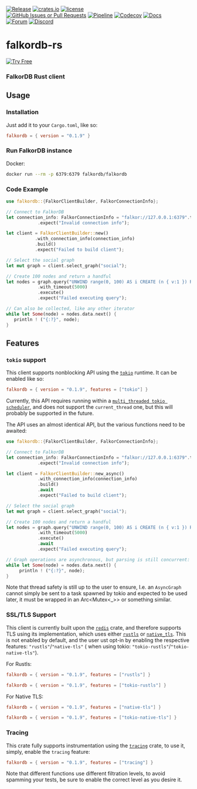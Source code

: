 [![Release](https://img.shields.io/github/release/falkordb/falkordb-rs.svg)](https://github.com/falkordb/falkordb-rs/releases/latest)
[![crates.io](https://img.shields.io/crates/dr/falkordb)](https://crates.io/crates/falkordb)
[![license](https://img.shields.io/crates/l/falkordb)](https://github.com/FalkorDB/falkordb-rs?tab=License-1-ov-file)\
[![GitHub Issues or Pull Requests](https://img.shields.io/github/issues/falkordb/falkordb-rs)](https://github.com/FalkorDB/falkordb-rs/issues)
[![Pipeline](https://img.shields.io/github/actions/workflow/status/falkordb/falkordb-rs/main.yml)](https://github.com/FalkorDB/falkordb-rs)
[![Codecov](https://codecov.io/gh/falkordb/falkordb-rs/branch/main/graph/badge.svg)](https://codecov.io/gh/falkordb/falkordb-rs)
[![Docs](https://img.shields.io/docsrs/falkordb)](https://docs.rs/falkordb/latest/falkordb/)\
[![Forum](https://img.shields.io/badge/Forum-falkordb-blue)](https://github.com/orgs/FalkorDB/discussions)
[![Discord](https://img.shields.io/discord/1146782921294884966?style=flat-square)](https://discord.com/invite/6M4QwDXn2w)

# falkordb-rs

[![Try Free](https://img.shields.io/badge/Try%20Free-FalkorDB%20Cloud-FF8101?labelColor=FDE900&style=for-the-badge&link=https://app.falkordb.cloud)](https://app.falkordb.cloud)

### FalkorDB Rust client

## Usage

### Installation

Just add it to your `Cargo.toml`, like so:

```toml
falkordb = { version = "0.1.9" }
```

### Run FalkorDB instance

Docker:

```sh
docker run --rm -p 6379:6379 falkordb/falkordb
```

### Code Example

```rust
use falkordb::{FalkorClientBuilder, FalkorConnectionInfo};

// Connect to FalkorDB
let connection_info: FalkorConnectionInfo = "falkor://127.0.0.1:6379".try_into()
            .expect("Invalid connection info");

let client = FalkorClientBuilder::new()
           .with_connection_info(connection_info)
           .build()
           .expect("Failed to build client");

// Select the social graph
let mut graph = client.select_graph("social");

// Create 100 nodes and return a handful
let nodes = graph.query("UNWIND range(0, 100) AS i CREATE (n { v:1 }) RETURN n LIMIT 10")
            .with_timeout(5000)
            .execute()
            .expect("Failed executing query");

// Can also be collected, like any other iterator
while let Some(node) = nodes.data.next() {
   println ! ("{:?}", node);
}
```

## Features

### `tokio` support

This client supports nonblocking API using the [`tokio`](https://tokio.rs/) runtime.
It can be enabled like so:

```toml
falkordb = { version = "0.1.9", features = ["tokio"] }
```

Currently, this API requires running within a [
`multi_threaded tokio scheduler`](https://docs.rs/tokio/latest/tokio/runtime/index.html#multi-thread-scheduler), and
does not support the `current_thread` one, but this will probably be supported in the future.

The API uses an almost identical API, but the various functions need to be awaited:

```rust
use falkordb::{FalkorClientBuilder, FalkorConnectionInfo};

// Connect to FalkorDB
let connection_info: FalkorConnectionInfo = "falkor://127.0.0.1:6379".try_into()
            .expect("Invalid connection info");

let client = FalkorClientBuilder::new_async()
            .with_connection_info(connection_info)
            .build()
            .await
            .expect("Failed to build client");

// Select the social graph
let mut graph = client.select_graph("social");

// Create 100 nodes and return a handful
let nodes = graph.query("UNWIND range(0, 100) AS i CREATE (n { v:1 }) RETURN n LIMIT 10")
            .with_timeout(5000)
            .execute()
            .await
            .expect("Failed executing query");

// Graph operations are asynchronous, but parsing is still concurrent:
while let Some(node) = nodes.data.next() {
     println ! ("{:?}", node);
}
```

Note that thread safety is still up to the user to ensure, I.e. an `AsyncGraph` cannot simply be sent to a task spawned
by tokio and expected to be used later,
it must be wrapped in an Arc<Mutex<_>> or something similar.

### SSL/TLS Support

This client is currently built upon the [`redis`](https://docs.rs/redis/latest/redis/) crate, and therefore supports TLS
using
its implementation, which uses either [`rustls`](https://docs.rs/rustls/latest/rustls/) or [
`native_tls`](https://docs.rs/native-tls/latest/native_tls/).
This is not enabled by default, and the user ust opt-in by enabling the respective features: `"rustls"`/`"native-tls"` (
when using tokio: `"tokio-rustls"`/`"tokio-native-tls"`).

For Rustls:

```toml
falkordb = { version = "0.1.9", features = ["rustls"] }
```

```toml
falkordb = { version = "0.1.9", features = ["tokio-rustls"] }
```

For Native TLS:

```toml
falkordb = { version = "0.1.9", features = ["native-tls"] }
```

```toml
falkordb = { version = "0.1.9", features = ["tokio-native-tls"] }
```

### Tracing

This crate fully supports instrumentation using the [`tracing`](https://docs.rs/tracing/latest/tracing/) crate, to use
it, simply, enable the `tracing` feature:

```toml
falkordb = { version = "0.1.9", features = ["tracing"] }
```

Note that different functions use different filtration levels, to avoid spamming your tests, be sure to enable the
correct level as you desire it.
